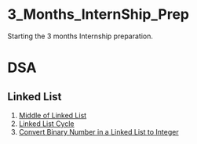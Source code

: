# 3_Months_InternShip_Prep
Starting the 3 months Internship preparation.

# DSA
## Linked List
1. [Middle of Linked List](./DSA-Prep/Linked-List/middle-of-linked-list.cpp)
2. [Linked List Cycle](./DSA-Prep/Linked-List/linked-list-cycle.cpp)
3. [Convert Binary Number in a Linked List to Integer](./DSA-Prep/Linked-List/Convert-Binary-Number-in-a-Linked-List-to-Integer.cpp)